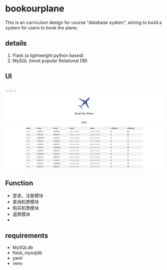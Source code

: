 # bookourplane
This is an curriculum design for course "database system", aiming to build a system for users to book the plane.

## details
1. Flask (a lightweight python based)
2. MySQL (most popular Relational DB)

## UI

## ![avatar](/UI.PNG)

## Function
- 登录，注册模块
- 查询机票模块
- 购买机票模块
- 退票模块
- 
## requirements
- MySQLdb
- flask_mysqldb
- yaml
- venv
